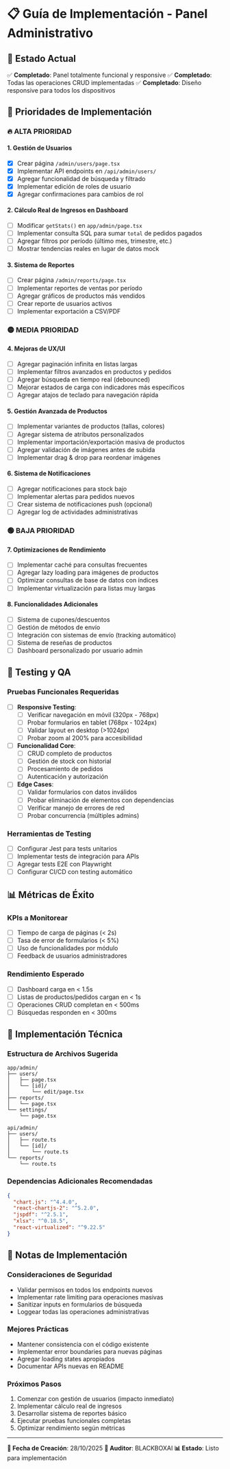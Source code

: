 # 📋 Guía de Implementación - Panel Administrativo

## 🎯 Estado Actual
✅ **Completado**: Panel totalmente funcional y responsive
✅ **Completado**: Todas las operaciones CRUD implementadas
✅ **Completado**: Diseño responsive para todos los dispositivos

## 🚀 Prioridades de Implementación

### 🔥 **ALTA PRIORIDAD**

#### 1. Gestión de Usuarios
- [x] Crear página `/admin/users/page.tsx`
- [x] Implementar API endpoints en `/api/admin/users/`
- [x] Agregar funcionalidad de búsqueda y filtrado
- [x] Implementar edición de roles de usuario
- [x] Agregar confirmaciones para cambios de rol

#### 2. Cálculo Real de Ingresos en Dashboard
- [ ] Modificar `getStats()` en `app/admin/page.tsx`
- [ ] Implementar consulta SQL para sumar `total` de pedidos pagados
- [ ] Agregar filtros por período (último mes, trimestre, etc.)
- [ ] Mostrar tendencias reales en lugar de datos mock

#### 3. Sistema de Reportes
- [ ] Crear página `/admin/reports/page.tsx`
- [ ] Implementar reportes de ventas por período
- [ ] Agregar gráficos de productos más vendidos
- [ ] Crear reporte de usuarios activos
- [ ] Implementar exportación a CSV/PDF

### 🟡 **MEDIA PRIORIDAD**

#### 4. Mejoras de UX/UI
- [ ] Agregar paginación infinita en listas largas
- [ ] Implementar filtros avanzados en productos y pedidos
- [ ] Agregar búsqueda en tiempo real (debounced)
- [ ] Mejorar estados de carga con indicadores más específicos
- [ ] Agregar atajos de teclado para navegación rápida

#### 5. Gestión Avanzada de Productos
- [ ] Implementar variantes de productos (tallas, colores)
- [ ] Agregar sistema de atributos personalizados
- [ ] Implementar importación/exportación masiva de productos
- [ ] Agregar validación de imágenes antes de subida
- [ ] Implementar drag & drop para reordenar imágenes

#### 6. Sistema de Notificaciones
- [ ] Agregar notificaciones para stock bajo
- [ ] Implementar alertas para pedidos nuevos
- [ ] Crear sistema de notificaciones push (opcional)
- [ ] Agregar log de actividades administrativas

### 🟢 **BAJA PRIORIDAD**

#### 7. Optimizaciones de Rendimiento
- [ ] Implementar caché para consultas frecuentes
- [ ] Agregar lazy loading para imágenes de productos
- [ ] Optimizar consultas de base de datos con índices
- [ ] Implementar virtualización para listas muy largas

#### 8. Funcionalidades Adicionales
- [ ] Sistema de cupones/descuentos
- [ ] Gestión de métodos de envío
- [ ] Integración con sistemas de envío (tracking automático)
- [ ] Sistema de reseñas de productos
- [ ] Dashboard personalizado por usuario admin

## 🧪 **Testing y QA**

### Pruebas Funcionales Requeridas
- [ ] **Responsive Testing**:
  - [ ] Verificar navegación en móvil (320px - 768px)
  - [ ] Probar formularios en tablet (768px - 1024px)
  - [ ] Validar layout en desktop (>1024px)
  - [ ] Probar zoom al 200% para accesibilidad

- [ ] **Funcionalidad Core**:
  - [ ] CRUD completo de productos
  - [ ] Gestión de stock con historial
  - [ ] Procesamiento de pedidos
  - [ ] Autenticación y autorización

- [ ] **Edge Cases**:
  - [ ] Validar formularios con datos inválidos
  - [ ] Probar eliminación de elementos con dependencias
  - [ ] Verificar manejo de errores de red
  - [ ] Probar concurrencia (múltiples admins)

### Herramientas de Testing
- [ ] Configurar Jest para tests unitarios
- [ ] Implementar tests de integración para APIs
- [ ] Agregar tests E2E con Playwright
- [ ] Configurar CI/CD con testing automático

## 📊 **Métricas de Éxito**

### KPIs a Monitorear
- [ ] Tiempo de carga de páginas (< 2s)
- [ ] Tasa de error de formularios (< 5%)
- [ ] Uso de funcionalidades por módulo
- [ ] Feedback de usuarios administradores

### Rendimiento Esperado
- [ ] Dashboard carga en < 1.5s
- [ ] Listas de productos/pedidos cargan en < 1s
- [ ] Operaciones CRUD completan en < 500ms
- [ ] Búsquedas responden en < 300ms

## 🔧 **Implementación Técnica**

### Estructura de Archivos Sugerida
```
app/admin/
├── users/
│   ├── page.tsx
│   └── [id]/
│       └── edit/page.tsx
├── reports/
│   └── page.tsx
└── settings/
    └── page.tsx

api/admin/
├── users/
│   ├── route.ts
│   └── [id]/
│       └── route.ts
└── reports/
    └── route.ts
```

### Dependencias Adicionales Recomendadas
```json
{
  "chart.js": "^4.4.0",
  "react-chartjs-2": "^5.2.0",
  "jspdf": "^2.5.1",
  "xlsx": "^0.18.5",
  "react-virtualized": "^9.22.5"
}
```

## 📝 **Notas de Implementación**

### Consideraciones de Seguridad
- Validar permisos en todos los endpoints nuevos
- Implementar rate limiting para operaciones masivas
- Sanitizar inputs en formularios de búsqueda
- Loggear todas las operaciones administrativas

### Mejores Prácticas
- Mantener consistencia con el código existente
- Implementar error boundaries para nuevas páginas
- Agregar loading states apropiados
- Documentar APIs nuevas en README

### Próximos Pasos
1. Comenzar con gestión de usuarios (impacto inmediato)
2. Implementar cálculo real de ingresos
3. Desarrollar sistema de reportes básico
4. Ejecutar pruebas funcionales completas
5. Optimizar rendimiento según métricas

---

**📅 Fecha de Creación**: 28/10/2025
**👤 Auditor**: BLACKBOXAI
**📊 Estado**: Listo para implementación
